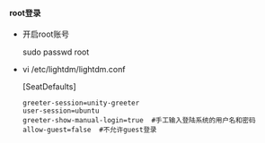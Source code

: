 #### root登录

* 开启root账号
 
    sudo passwd root
    
* vi /etc/lightdm/lightdm.conf
     
    [SeatDefaults]   
     
      greeter-session=unity-greeter
      user-session=ubuntu
      greeter-show-manual-login=true  #手工输入登陆系统的用户名和密码
      allow-guest=false  #不允许guest登录